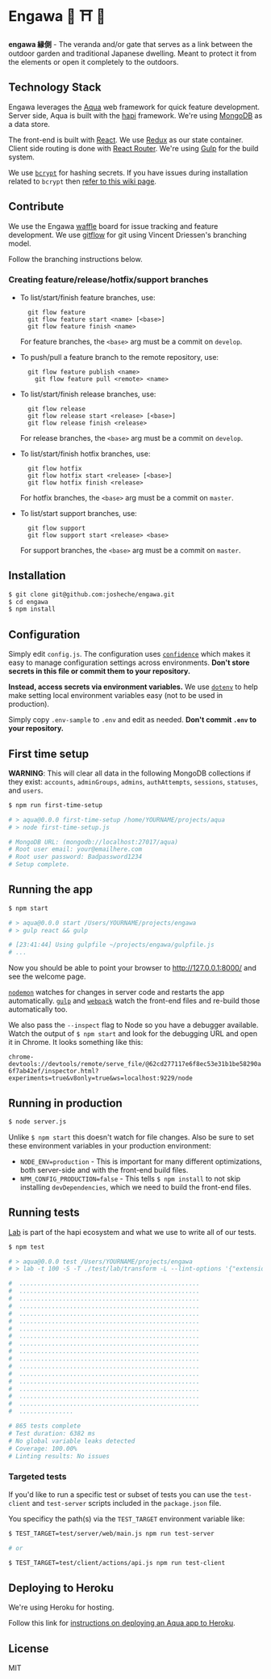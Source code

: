 # Engawa 🏡 ⛩ 🌱 

**engawa 縁側** - The veranda and/or gate that serves as a link between the outdoor garden and traditional Japanese dwelling. Meant to protect it from the elements or open it completely to the outdoors.

## Technology Stack

Engawa leverages the [Aqua](https://github.com/jedireza/aqua) web framework for quick feature development.
Server side, Aqua is built with the [hapi](https://hapijs.com/) framework.
We're using [MongoDB](http://www.mongodb.org/) as a data store.

The front-end is built with [React](https://github.com/facebook/react). We use
[Redux](https://github.com/reactjs/redux) as our state container. Client side
routing is done with [React Router](https://github.com/reactjs/react-router).
We're using [Gulp](http://gulpjs.com/) for the build system.

We use [`bcrypt`](https://github.com/ncb000gt/node.bcrypt.js) for hashing
secrets. If you have issues during installation related to `bcrypt` then [refer
to this wiki
page](https://github.com/jedireza/aqua/wiki/bcrypt-Installation-Trouble).


## Contribute

We use the Engawa [waffle](https://waffle.io/josheche/engawa) board for issue tracking and feature development.
We use [gitflow](https://github.com/nvie/gitflow) for git using Vincent Driessen's branching model.

Follow the branching instructions below.

### Creating feature/release/hotfix/support branches

* To list/start/finish feature branches, use:

  		git flow feature
  		git flow feature start <name> [<base>]
  		git flow feature finish <name>

  For feature branches, the `<base>` arg must be a commit on `develop`.

* To push/pull a feature branch to the remote repository, use:

  		git flow feature publish <name>
		  git flow feature pull <remote> <name>

* To list/start/finish release branches, use:

  		git flow release
  		git flow release start <release> [<base>]
  		git flow release finish <release>

  For release branches, the `<base>` arg must be a commit on `develop`.

* To list/start/finish hotfix branches, use:

  		git flow hotfix
  		git flow hotfix start <release> [<base>]
  		git flow hotfix finish <release>

  For hotfix branches, the `<base>` arg must be a commit on `master`.

* To list/start support branches, use:

  		git flow support
  		git flow support start <release> <base>

  For support branches, the `<base>` arg must be a commit on `master`.


## Installation

```bash
$ git clone git@github.com:josheche/engawa.git
$ cd engawa
$ npm install
```


## Configuration

Simply edit `config.js`. The configuration uses
[`confidence`](https://github.com/hapijs/confidence) which makes it easy to
manage configuration settings across environments. __Don't store secrets in
this file or commit them to your repository.__

__Instead, access secrets via environment variables.__ We use
[`dotenv`](https://github.com/motdotla/dotenv) to help make setting local
environment variables easy (not to be used in production).

Simply copy `.env-sample` to `.env` and edit as needed. __Don't commit `.env`
to your repository.__


## First time setup

__WARNING__: This will clear all data in the following MongoDB collections if
they exist: `accounts`, `adminGroups`, `admins`, `authAttempts`, `sessions`,
`statuses`, and `users`.

```bash
$ npm run first-time-setup

# > aqua@0.0.0 first-time-setup /home/YOURNAME/projects/aqua
# > node first-time-setup.js

# MongoDB URL: (mongodb://localhost:27017/aqua)
# Root user email: your@emailhere.com
# Root user password: Badpassword1234
# Setup complete.
```


## Running the app

```bash
$ npm start

# > aqua@0.0.0 start /Users/YOURNAME/projects/engawa
# > gulp react && gulp

# [23:41:44] Using gulpfile ~/projects/engawa/gulpfile.js
# ...
```

Now you should be able to point your browser to http://127.0.0.1:8000/ and see
the welcome page.

[`nodemon`](https://github.com/remy/nodemon) watches for changes in server code
and restarts the app automatically. [`gulp`](https://github.com/gulpjs/gulp) and
[`webpack`](https://github.com/webpack/webpack) watch the front-end files and
re-build those automatically too.

We also pass the `--inspect` flag to Node so you have a debugger available.
Watch the output of `$ npm start` and look for the debugging URL and open it in
Chrome. It looks something like this:

`chrome-devtools://devtools/remote/serve_file/@62cd277117e6f8ec53e31b1be58290a6f7ab42ef/inspector.html?experiments=true&v8only=true&ws=localhost:9229/node`


## Running in production

```bash
$ node server.js
```

Unlike `$ npm start` this doesn't watch for file changes. Also be sure to set
these environment variables in your production environment:

 - `NODE_ENV=production` - This is important for many different optimizations,
   both server-side and with the front-end build files.
 - `NPM_CONFIG_PRODUCTION=false` - This tells `$ npm install` to not skip
   installing `devDependencies`, which we need to build the front-end files.


## Running tests

[Lab](https://github.com/hapijs/lab) is part of the hapi ecosystem and what we
use to write all of our tests.

```bash
$ npm test

# > aqua@0.0.0 test /Users/YOURNAME/projects/engawa
# > lab -t 100 -S -T ./test/lab/transform -L --lint-options '{"extensions":[".js",".jsx"]}' ./test/lab/client-before.js ./test/client/ ./test/lab/client-after.js ./test/server/ ./test/lab/server-after.js ./test/misc/

#  ..................................................
#  ..................................................
#  ..................................................
#  ..................................................
#  ..................................................
#  ..................................................
#  ..................................................
#  ..................................................
#  ..................................................
#  ..................................................
#  ..................................................
#  ..................................................
#  ..................................................
#  ..................................................
#  ..................................................
#  ..................................................
#  ..................................................
#  ...............

# 865 tests complete
# Test duration: 6382 ms
# No global variable leaks detected
# Coverage: 100.00%
# Linting results: No issues
```

### Targeted tests

If you'd like to run a specific test or subset of tests you can use the
`test-client` and `test-server` scripts included in the `package.json` file.

You specificy the path(s) via the `TEST_TARGET` environment variable like:

```bash
$ TEST_TARGET=test/server/web/main.js npm run test-server

# or

$ TEST_TARGET=test/client/actions/api.js npm run test-client
```

## Deploying to Heroku

We're using Heroku for hosting.

Follow this link for [instructions on deploying an Aqua app to Heroku](https://github.com/jedireza/aqua/wiki/Deploying-to-Heroku).


## License

MIT

